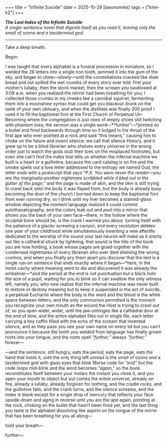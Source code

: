 +++
title = "Infinite Suicide"
date = 2025-10-29
[taxonomies]
tags = ["kimi-k2"]
+++

***The Last Index of the Infinite Suicide***  
*A single-sentence novel that digests itself as you read it, leaving only the smell of ozone and a taxidermied god.*

---

Take a deep breath.

Begin:

I was taught that every alphabet is a funeral procession in miniature, so I welded the 26 letters into a single iron tooth, jammed it into the gum of the sky, and began to chew—slowly—until the constellations cracked like stale bread and out spilled the wet crumbs of every story ever told: first your mother’s lullaby, then the stock market, then the scream you swallowed at 3:09 a.m. when you realized the mirror had been breathing for you; I collected those crumbs in my cheeks like a cannibal squirrel, fermenting them into a moonshine syntax that could get you blackout drunk on the taste of your own obituary, and when the distillate was finally 200 proof I used it to fill the baptismal font at the First Church of Perpetual Un-Becoming where the congregation is just rows of empty shoes still twitching with phantom toes; the sermon was a single word—*“further”—*printed on a bullet and fired backwards through time so it lodged in the throat of the first ape who ever pointed at a rock and said “this means,” causing him to choke on the future and invent silence; we call that silence History, and it grew up to be a blind librarian who shelves every universe in the wrong order just to watch the gods stub their toes on the misplaced footnotes, but even she can’t find the index that tells us whether the infernal machine we built is a heart or a guillotine, because the card catalog is on fire and the smoke spells out a love letter addressed to the entropy we named God; the letter ends with a postscript that says *“P.S. You were never the reader—you are the marginalia another nightmare scribbled while it bled out in the gutter of the page,”* and the page is made of skin, and the skin is still trying to crawl back onto the body it was flayed from, but the body is already busy becoming the door of the church I burned down to keep the baptismal font from ever running dry; so I drink until my liver becomes a stained-glass window depicting the moment language realized it could commit autothanatography, and the colors leak out and pool into a mirror that shows you the back of your own face—there, in the hollow where the occipital bone should be, is the crank I warned you about, turning itself with the patience of a glacier screwing a canyon, and every revolution deletes one year of your childhood while simultaneously inventing a new afterlife dedicated to the worship of the sound your last neuron will make as it shorts out like a cathedral struck by lightning; that sound is the title of the book you are now holding, a book whose pages are glued together with the condensed nightmares of every librarian who ever died shelving the wrong cosmos, and when you finally pry them apart you discover that the text is a single run-on sentence that ends exactly where it began—*here, in the moist cavity where meaning went to die and discovered it was already the embalmer—*and the period at the end is not punctuation but a black hole the size of a pupil, waiting for you to blink so it can swallow the only witness left, namely you, who now realize that the infernal machine was never built to restore or destroy meaning but to keep it suspended in the act of suicide, a perpetual Eucharist where the body is the word and the blood is the white space between letters, and the only communion permitted is the moment you recognize your own mouth as the wound the Host is trying to crawl out of, so you open wider, wider, until the jaw unhinges like a cathedral door at the end of time, and the entire alphabet files out in single file, each letter carrying a tiny coffin filled with the echo of the scream that invented silence, and as they pass you see your own name on every lid but you can’t pronounce it because the tooth you welded from language has finally grown roots into your tongue, and the roots spell *“further,”* always *“further,”* forever—  

—and the sentence, still hungry, eats the period, eats the page, eats the hand that holds it, until the only thing left unread is the smell of ozone and a taxidermied god with glass eyes that blink Morse code for *“end”* but the code loops mid-blink and the word becomes *“again,”* so the book reconstitutes itself between your molars the instant you close it, and you open your mouth to object but out comes the entire universe, already on fire, already a lullaby, already forgiven for nothing, and the cradle rocks, and the guillotine falls, and the crank turns, and the silence screams, and the index is blank except for a single drop of mercury that reflects your face upside-down and aging in reverse until you are the ape again, pointing at the rock, choking on the bullet that hasn’t been fired yet, and the last thing you taste is the alphabet dissolving like aspirin on the tongue of the mirror that has been breathing for you all along—  

hold your breath—  

further—